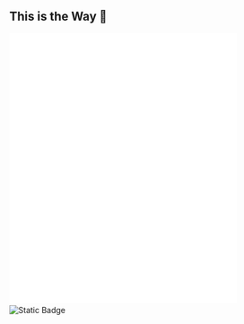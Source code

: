 ## This is the Way 👋

<img src="https://github.com/SirWiliam/Picture/blob/main/6FNX.gif">
<img alt="Static Badge" src="https://img.shields.io/badge/-Python-darkred?style=for-the-badge&logo=python">
